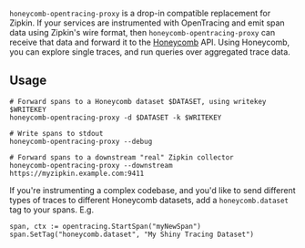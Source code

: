 `honeycomb-opentracing-proxy` is a drop-in compatible replacement for Zipkin.
If your services are instrumented with OpenTracing and emit span data using
Zipkin's wire format, then `honeycomb-opentracing-proxy` can receive that data
and forward it to the [Honeycomb](https://honeycomb.io) API. Using Honeycomb,
you can explore single traces, and run queries over aggregated trace data.

## Usage

```
# Forward spans to a Honeycomb dataset $DATASET, using writekey $WRITEKEY
honeycomb-opentracing-proxy -d $DATASET -k $WRITEKEY

# Write spans to stdout
honeycomb-opentracing-proxy --debug

# Forward spans to a downstream "real" Zipkin collector
honeycomb-opentracing-proxy --downstream https://myzipkin.example.com:9411
```

If you're instrumenting a complex codebase, and you'd like to send different
types of traces to different Honeycomb datasets, add a `honeycomb.dataset` tag
to your spans. E.g.

```
span, ctx := opentracing.StartSpan("myNewSpan")
span.SetTag("honeycomb.dataset", "My Shiny Tracing Dataset")
```
